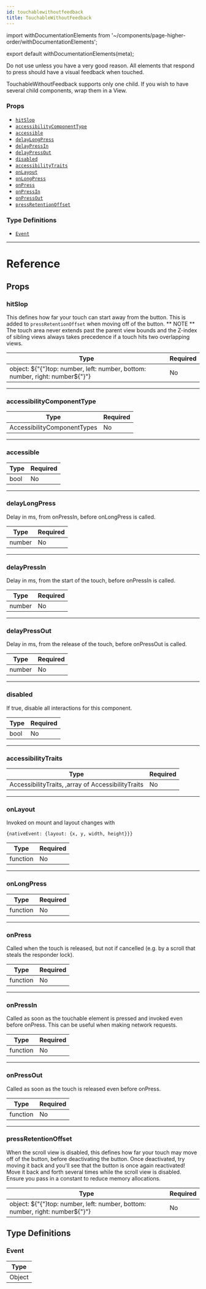 ```yaml
---
id: touchablewithoutfeedback
title: TouchableWithoutFeedback
---
```


import withDocumentationElements from '~/components/page-higher-order/withDocumentationElements';

export default withDocumentationElements(meta);

Do not use unless you have a very good reason. All elements that respond to press should have a visual feedback when touched.

TouchableWithoutFeedback supports only one child. If you wish to have several child components, wrap them in a View.

### Props

* [`hitSlop`](../touchablewithoutfeedback/#hitslop)
* [`accessibilityComponentType`](../touchablewithoutfeedback/#accessibilitycomponenttype)
* [`accessible`](../touchablewithoutfeedback/#accessible)
* [`delayLongPress`](../touchablewithoutfeedback/#delaylongpress)
* [`delayPressIn`](../touchablewithoutfeedback/#delaypressin)
* [`delayPressOut`](../touchablewithoutfeedback/#delaypressout)
* [`disabled`](../touchablewithoutfeedback/#disabled)
* [`accessibilityTraits`](../touchablewithoutfeedback/#accessibilitytraits)
* [`onLayout`](../touchablewithoutfeedback/#onlayout)
* [`onLongPress`](../touchablewithoutfeedback/#onlongpress)
* [`onPress`](../touchablewithoutfeedback/#onpress)
* [`onPressIn`](../touchablewithoutfeedback/#onpressin)
* [`onPressOut`](../touchablewithoutfeedback/#onpressout)
* [`pressRetentionOffset`](../touchablewithoutfeedback/#pressretentionoffset)

### Type Definitions

* [`Event`](../touchablewithoutfeedback/#event)

---

# Reference

## Props

### hitSlop

This defines how far your touch can start away from the button. This is added to `pressRetentionOffset` when moving off of the button. ** NOTE ** The touch area never extends past the parent view bounds and the Z-index of sibling views always takes precedence if a touch hits two overlapping views.

| Type                                                               | Required |
| ------------------------------------------------------------------ | -------- |
| object: ${"{"}top: number, left: number, bottom: number, right: number${"}"} | No       |

---

### accessibilityComponentType

| Type                        | Required |
| --------------------------- | -------- |
| AccessibilityComponentTypes | No       |

---

### accessible

| Type | Required |
| ---- | -------- |
| bool | No       |

---

### delayLongPress

Delay in ms, from onPressIn, before onLongPress is called.

| Type   | Required |
| ------ | -------- |
| number | No       |

---

### delayPressIn

Delay in ms, from the start of the touch, before onPressIn is called.

| Type   | Required |
| ------ | -------- |
| number | No       |

---

### delayPressOut

Delay in ms, from the release of the touch, before onPressOut is called.

| Type   | Required |
| ------ | -------- |
| number | No       |

---

### disabled

If true, disable all interactions for this component.

| Type | Required |
| ---- | -------- |
| bool | No       |

---

### accessibilityTraits

| Type                                               | Required |
| -------------------------------------------------- | -------- |
| AccessibilityTraits, ,array of AccessibilityTraits | No       |

---

### onLayout

Invoked on mount and layout changes with

`{nativeEvent: {layout: {x, y, width, height}}}`

| Type     | Required |
| -------- | -------- |
| function | No       |

---

### onLongPress

| Type     | Required |
| -------- | -------- |
| function | No       |

---

### onPress

Called when the touch is released, but not if cancelled (e.g. by a scroll that steals the responder lock).

| Type     | Required |
| -------- | -------- |
| function | No       |

---

### onPressIn

Called as soon as the touchable element is pressed and invoked even before onPress. This can be useful when making network requests.

| Type     | Required |
| -------- | -------- |
| function | No       |

---

### onPressOut

Called as soon as the touch is released even before onPress.

| Type     | Required |
| -------- | -------- |
| function | No       |

---

### pressRetentionOffset

When the scroll view is disabled, this defines how far your touch may move off of the button, before deactivating the button. Once deactivated, try moving it back and you'll see that the button is once again reactivated! Move it back and forth several times while the scroll view is disabled. Ensure you pass in a constant to reduce memory allocations.

| Type                                                               | Required |
| ------------------------------------------------------------------ | -------- |
| object: ${"{"}top: number, left: number, bottom: number, right: number${"}"} | No       |

## Type Definitions

### Event

| Type   |
| ------ |
| Object |

